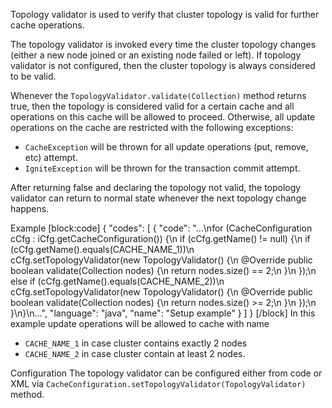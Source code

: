 Topology validator is used to verify that cluster topology is valid for further cache operations. 

The topology validator is invoked every time the cluster topology changes (either a new node joined or an existing node failed or left). If topology validator is not configured, then the cluster topology is always considered to be valid.

Whenever the `TopologyValidator.validate(Collection)` method returns true, then the topology is considered valid for a certain cache and all operations on this cache will be allowed to proceed. Otherwise, all update operations on the cache are restricted with the following exceptions:
- `CacheException` will be thrown for all update operations (put, remove, etc) attempt.
- `IgniteException` will be thrown for the transaction commit attempt.

After returning false and declaring the topology not valid, the topology validator can return to normal state whenever the next topology change happens.

Example
[block:code]
{
  "codes": [
    {
      "code": "...\nfor (CacheConfiguration cCfg : iCfg.getCacheConfiguration()) {\n    if (cCfg.getName() != null) {\n        if (cCfg.getName().equals(CACHE_NAME_1))\n            cCfg.setTopologyValidator(new TopologyValidator() {\n                @Override public boolean validate(Collection<ClusterNode> nodes) {\n                    return nodes.size() == 2;\n                }\n            });\n        else if (cCfg.getName().equals(CACHE_NAME_2))\n            cCfg.setTopologyValidator(new TopologyValidator() {\n                @Override public boolean validate(Collection<ClusterNode> nodes) {\n                    return nodes.size() >= 2;\n                }\n            });\n    }\n}\n...",
      "language": "java",
      "name": "Setup example"
    }
  ]
}
[/block]
In this example update operations will be allowed to cache with name
- `CACHE_NAME_1` in case cluster contains exactly 2 nodes
- `CACHE_NAME_2` in case cluster contain at least 2 nodes.

Configuration
The topology validator can be configured either from code or XML via `CacheConfiguration.setTopologyValidator(TopologyValidator)` method.